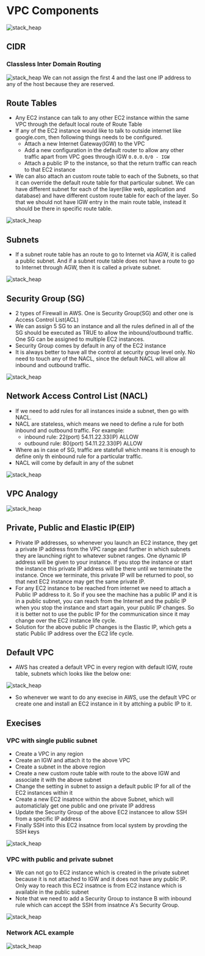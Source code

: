 # VPC Components

![stack_heap](images/vpc-components.drawio.png "icon")

## CIDR
### Classless Inter Domain Routing

![stack_heap](images/cidr.drawio.png "icon")
We can not assign the first 4 and the last one IP address to any of the host because they are reserved.

## Route Tables

- Any EC2 instance can talk to any other EC2 instance within the same VPC through the default local route of Route Table
- If any of the EC2 instance would like to talk to outside internet like google.com, then following things needs to be configured.
    - Attach a new Internet Gateway(IGW) to the VPC
    - Add a new configuration in the default router to allow any other traffic apart from VPC goes through IGW `0.0.0.0/0 - IGW`
    - Attach a public IP to the instance, so that the return traffic can reach to that EC2 instance
- We can also attach an custom route table to each of the Subnets, so that it can override the default route table for that particular subnet. We can have different subnet for each of the layer(like web, application and database) and have different custom route table for each of the layer. So that we should not have IGW entry in the main route table, instead it should be there in specific route table.

![stack_heap](images/route-table.drawio.png "icon")

## Subnets

- If a subnet route table has an route to go to Internet via AGW, it is called a public subnet.
And if a subnet route table does not have a route to go to Internet through AGW, then it is called
a private subnet.

![stack_heap](images/subnet.drawio.png "icon")

## Security Group (SG)

- 2 types of Firewall in AWS. One is Security Group(SG) and other one is Access Control List(ACL)
- We can assign 5 SG to an instance and all the rules defined in all of the SG should be executed as TRUE to allow the inbound/outbound traffic. One SG can be assigned to multiple EC2 instances.
- Security Group comes by default in any of the EC2 instance
- It is always better to have all the control at security group level only. No need to touch any of the NACL, since the default NACL will allow all inbound and outbound traffic.

![stack_heap](images/security-group.drawio.png "icon")

## Network Access Control List (NACL)
- If we need to add rules for all instances inside a subnet, then go with NACL.
- NACL are stateless, which means we need to define a rule for both inbound and outbound traffic. For example:
   - inbound rule: 22(port) 54.11.22.33(IP) ALLOW
   - outbound rule: 80(port) 54.11.22.33(IP) ALLOW
- Where as in case of SG, traffic are statefull which means it is enough to define only th einbound rule for a particular traffic.
- NACL will come by default in any of the subnet

![stack_heap](images/acl.drawio.png "icon")

## VPC Analogy

![stack_heap](images/vpc-analogy.drawio.png "icon")

## Private, Public and Elastic IP(EIP)

- Private IP addresses, so whenever you launch an EC2 instance, they get a private IP address from the VPC range and further in which subnets they are launching right to whatever subnet ranges. One dynamic IP address will be given to your instance. If you stop the instance or start the instance this private IP address will be there until we terminate the instance. Once we terminate, this private IP will be returned to pool, so that next EC2 instance may get the same private IP.
- For any EC2 instance to be reached from internet we need to attach a Public IP address to it. So if you see the machine has a public IP and it is in a public subnet, you can reach from the Internet and the public IP when you stop the instance and start again, your public IP changes. So it is better not to use the public IP for the communication since it may change over the EC2 instance life cycle.
- Solution for the above public IP changes is the Elastic IP, which gets a static Public IP address over the EC2 life cycle. 

## Default VPC
- AWS has created a default VPC in every region with default IGW, route table, subnets which looks like the below one:

![stack_heap](images/default-vpc.drawio.png "icon")

- So whenever we want to do any execise in AWS, use the default VPC or create one and install an EC2 instance in it by attching a public IP to it.

## Execises

### VPC with single public subnet
- Create a VPC in any region
- Create an IGW and attach it to the above VPC
- Create a subnet in the above region
- Create a new custom route table with route to the above IGW and associate it with the above subnet
- Change the setting in subnet to assign a default public IP for all of the EC2 instances within it
- Create a new EC2 insatnce within the above Subnet, which will automaticlaly get one public and one private IP address
- Update the Security Group of the above EC2 instancee to allow SSH from a specific IP address
- Finally SSH into this EC2 insatnce from local system by provding the SSH keys

![stack_heap](images/vpc-with-single-public-subnet.drawio.png "icon")

### VPC with public and private subnet
- We can not go to EC2 instance which is created in the private subnet because it is not attached to IGW and it does not have any public IP. Only way to reach this EC2 insatnce is from EC2 instance which is available in the public subnet
- Note that we need to add a Security Group to instance B with inbound rule which can accept the SSH from insatnce A's Security Group.

![stack_heap](images/vpc-with-public-and-private-subnet.drawio.png "icon")

### Network ACL example

![stack_heap](images/network-acl.drawio.png "icon")